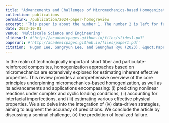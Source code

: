 ```yaml
---
title: "Advancements and Challenges of Micromechanics-based Homogenization for the Short Fiber Reinforced Composites"
collection: publications
permalink: /publication/2024-paper-homogreview
excerpt: 'This paper is about the number 1. The number 2 is left for future work.'
date: 2023-10-01
venue: 'Multiscale Science and Engineering'
slidesurl: #'http://academicpages.github.io/files/slides1.pdf'
paperurl: #'http://academicpages.github.io/files/paper1.pdf'
citation: 'Hugon Lee, Sangryun Lee, and Seunghwa Ryu (2023). &quot;Paper Title Number 1.&quot; <i>Journal 1</i>. 1(1).'
---
```


In the realm of technologically important short fiber and particulate-reinforced composites, homogenization approaches based on micromechanics are extensively explored for estimating inherent effective properties. This review provides a comprehensive overview of the core principles underpinning micromechanics-based homogenization, as well as its advancements and applications encompassing: (i) predicting nonlinear reactions under complex and cyclic loading conditions, (ii) accounting for interfacial imperfections, and (iii) estimating various effective physical properties. We also delve into the integration of (iv) data-driven strategies, aiming to augment the accuracy of predictions. We conclude the article by discussing a seminal challenge, (v) the prediction of localized failure.